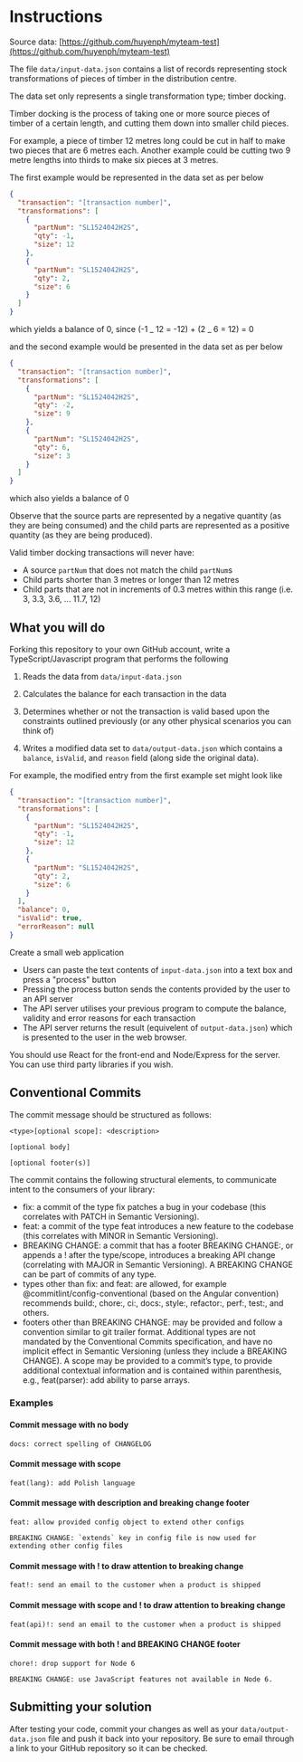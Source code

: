 # Instructions

Source data: [https://github.com/huyenph/myteam-test](https://github.com/huyenph/myteam-test)

The file `data/input-data.json` contains a list of records representing stock transformations of pieces of timber in the distribution centre.

The data set only represents a single transformation type; timber docking.

Timber docking is the process of taking one or more source pieces of timber of a certain length, and cutting them down into smaller child pieces.

For example, a piece of timber 12 metres long could be cut in half to make two pieces that are 6 metres each. Another example could be cutting two 9 metre lengths into thirds to make six pieces at 3 metres.

The first example would be represented in the data set as per below

```json
{
  "transaction": "[transaction number]",
  "transformations": [
    {
      "partNum": "SL1524042H2S",
      "qty": -1,
      "size": 12
    },
    {
      "partNum": "SL1524042H2S",
      "qty": 2,
      "size": 6
    }
  ]
}
```

which yields a balance of 0, since (-1 _ 12 = -12) + (2 _ 6 = 12) = 0

and the second example would be presented in the data set as per below

```json
{
  "transaction": "[transaction number]",
  "transformations": [
    {
      "partNum": "SL1524042H2S",
      "qty": -2,
      "size": 9
    },
    {
      "partNum": "SL1524042H2S",
      "qty": 6,
      "size": 3
    }
  ]
}
```

which also yields a balance of 0

Observe that the source parts are represented by a negative quantity (as they are being consumed) and the child parts are represented as a positive quantity (as they are being produced).

Valid timber docking transactions will never have:

- A source `partNum` that does not match the child `partNum`s
- Child parts shorter than 3 metres or longer than 12 metres
- Child parts that are not in increments of 0.3 metres within this range (i.e. 3, 3.3, 3.6, ... 11.7, 12)

## What you will do

Forking this repository to your own GitHub account, write a TypeScript/Javascript program that performs the following

1. Reads the data from `data/input-data.json`

2. Calculates the balance for each transaction in the data

3. Determines whether or not the transaction is valid based upon the constraints outlined previously (or any other physical scenarios you can think of)

4. Writes a modified data set to `data/output-data.json` which contains a `balance`, `isValid`, and `reason` field (along side the original data).

For example, the modified entry from the first example set might look like

```json
{
  "transaction": "[transaction number]",
  "transformations": [
    {
      "partNum": "SL1524042H2S",
      "qty": -1,
      "size": 12
    },
    {
      "partNum": "SL1524042H2S",
      "qty": 2,
      "size": 6
    }
  ],
  "balance": 0,
  "isValid": true,
  "errorReason": null
}
```

Create a small web application

- Users can paste the text contents of `input-data.json` into a text box and press a "process" button
- Pressing the process button sends the contents provided by the user to an API server
- The API server utilises your previous program to compute the balance, validity and error reasons for each transaction
- The API server returns the result (equivelent of `output-data.json`) which is presented to the user in the web browser.

You should use React for the front-end and Node/Express for the server. You can use third party libraries if you wish.

## Conventional Commits

The commit message should be structured as follows:

```
<type>[optional scope]: <description>

[optional body]

[optional footer(s)]
```

The commit contains the following structural elements, to communicate intent to the consumers of your library:

- fix: a commit of the type fix patches a bug in your codebase (this correlates with PATCH in Semantic Versioning).
- feat: a commit of the type feat introduces a new feature to the codebase (this correlates with MINOR in Semantic Versioning).
- BREAKING CHANGE: a commit that has a footer BREAKING CHANGE:, or appends a ! after the type/scope, introduces a breaking API change (correlating with MAJOR in Semantic Versioning). A BREAKING CHANGE can be part of commits of any type.
- types other than fix: and feat: are allowed, for example @commitlint/config-conventional (based on the Angular convention) recommends build:, chore:, ci:, docs:, style:, refactor:, perf:, test:, and others.
- footers other than BREAKING CHANGE: <description> may be provided and follow a convention similar to git trailer format.
  Additional types are not mandated by the Conventional Commits specification, and have no implicit effect in Semantic Versioning (unless they include a BREAKING CHANGE). A scope may be provided to a commit’s type, to provide additional contextual information and is contained within parenthesis, e.g., feat(parser): add ability to parse arrays.

### Examples

#### Commit message with no body

```
docs: correct spelling of CHANGELOG
```

#### Commit message with scope

```
feat(lang): add Polish language
```

#### Commit message with description and breaking change footer

```
feat: allow provided config object to extend other configs

BREAKING CHANGE: `extends` key in config file is now used for extending other config files
```

#### Commit message with ! to draw attention to breaking change

```
feat!: send an email to the customer when a product is shipped
```

#### Commit message with scope and ! to draw attention to breaking change

```
feat(api)!: send an email to the customer when a product is shipped
```

#### Commit message with both ! and BREAKING CHANGE footer

```
chore!: drop support for Node 6

BREAKING CHANGE: use JavaScript features not available in Node 6.
```

## Submitting your solution

After testing your code, commit your changes as well as your `data/output-data.json` file and push it back into your repository. Be sure to email through a link to your GitHub repository so it can be checked.

